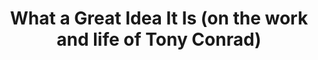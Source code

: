 ---
ee_id: '4418'
site: '1'
type: '2'
long_id: 2017-026 What a Great Idea
url: 2017-026-what-a-great-idea
title: What a Great Idea It Is (on the work and life of Tony Conrad)
year: '2017'
medium: Essay
commission:
add_credit:
dims:
pitch:
ps:
live_url:
related:
youtube:
imgs: great-idea-2017-026-database-ih--kt4K_1.jpg
subheading:
year2: '2017'
download: great-idea-2017-026-pdf-ih.pdf
add_credits:
related_code:
layout: things-i-made
---